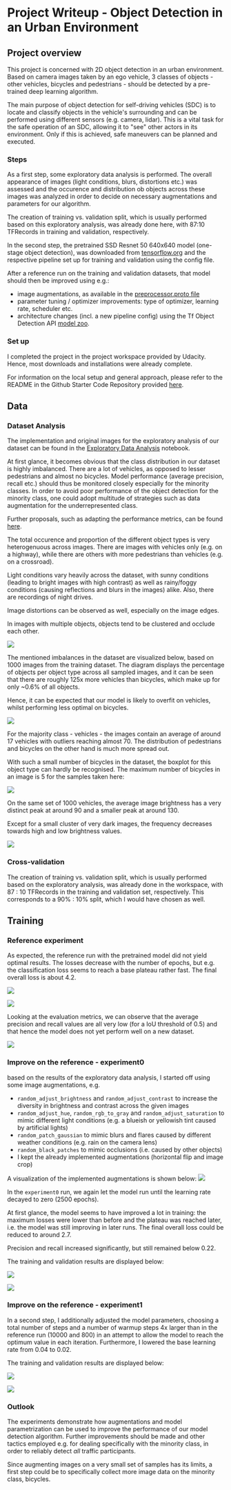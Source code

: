 # Project Writeup - Object Detection in an Urban Environment

## Project overview
This project is concerned with 2D object detection in an urban environment.
Based on camera images taken by an ego vehicle, 3 classes of objects - other vehicles, bicycles and pedestrians - 
should be detected by a pre-trained deep learning algorithm.

The main purpose of object detection for self-driving vehicles (SDC) is to locate and classify objects in the vehicle's
surrounding and can be performed using different sensors (e.g. camera, lidar).
This is a vital task for the safe operation of an SDC, allowing it to "see" other actors in its environment.
Only if this is achieved, safe maneuvers can be planned and executed.

### Steps
As a first step, some exploratory data analysis is performed. The overall appearance of images 
(light conditions, blurs, distortions etc.) was assessed and the occurence and distribution ob objects across 
these images was analyzed in order to decide on necessary augmentations and parameters for our algorithm.

The creation of training vs. validation split, which is usually performed based on this exploratory analysis, 
was already done here, with 87:10 TFRecords in training and validation, respectively.

In the second step, the pretrained SSD Resnet 50 640x640 model (one-stage object detection), 
was downloaded from [tensorflow.org](http://download.tensorflow.org/models/object_detection/tf2/20200711/ssd_resnet50_v1_fpn_640x640_coco17_tpu-8.tar.gz)
and the respective pipeline set up for training and validation using the config file.

After a reference run on the training and validation datasets, that model should then be improved using e.g.:
* image augmentations, as available in the [preprocessor.proto file](https://github.com/tensorflow/models/blob/master/research/object_detection/protos/preprocessor.proto)
* parameter tuning / optimizer improvements: type of optimizer, learning rate, scheduler etc.
* architecture changes (incl. a new pipeline config) using the Tf Object Detection API [model zoo](https://github.com/tensorflow/models/blob/master/research/object_detection/g3doc/tf2_detection_zoo.md).

### Set up
I completed the project in the project workspace provided by Udacity.
Hence, most downloads and installations were already complete.

For information on the local setup and general approach, please refer to the README in the 
Github Starter Code Repository provided [here](https://github.com/udacity/nd013-c1-vision-starter).

## Data
### Dataset Analysis
The implementation and original images for the exploratory analysis of our dataset can be found 
in the [Exploratory Data Analysis](Exploratory+Data+Analysis.ipynb) notebook.

At first glance, it becomes obvious that the class distribution in our dataset is highly imbalanced. 
There are a lot of vehicles, as opposed to lesser pedestrians and almost no bicycles. 
Model performance (average precision, recall etc.) should thus be monitored closely especially for the minority classes. 
In order to avoid poor performance of the object detection for the minority class, 
one could adopt multitude of strategies such as data augmentation for the underrepresented class.

Further proposals, such as adapting the performance metrics, can be found [here](https://machinelearningmastery.com/tactics-to-combat-imbalanced-classes-in-your-machine-learning-dataset/).

The total occurence and proportion of the different object types is very heterogenuous across images.
There are images with vehicles only (e.g. on a highway), while there are others with more pedestrians than vehicles (e.g. on a crossroad).

Light conditions vary heavily across the dataset, with sunny conditions (leading to bright images with high contrast)
as well as rainy/foggy conditions (causing reflections and blurs in the images) alike. 
Also, there are recordings of night drives.

Image distortions can be observed as well, especially on the image edges.

In images with multiple objects, objects tend to be clustered and occlude each other.

![](results/data_exploratory_analysis.png)

The mentioned imbalances in the dataset are visualized below, based on 1000 images from the training dataset.
The diagram displays the percentage of objects per object type across all sampled images, 
and it can be seen that there are roughly 125x more vehicles than bicycles, 
which make up for only ~0.6% of all objects.

Hence, it can be expected that our model is likely to overfit on vehicles, whilst performing less optimal on bicycles.

![](results/data_exploratory_analysis_piechart.png)

For the majority class - vehicles - the images contain an average of around 17 vehicles with outliers reaching almost 70.
The distribution of pedestrians and bicycles on the other hand is much more spread out.

With such a small number of bicycles in the dataset, the boxplot for this object type can hardly be recognised.
The maximum number of bicycles in an image is 5 for the samples taken here:

![](results/data_exploratory_analysis_box.png)

On the same set of 1000 vehicles, the average image brightness has a very distinct peak at around 90 
and a smaller peak at around 130.

Except for a small cluster of very dark images, the frequency decreases towards high and low brightness values.

![](results/data_exploratory_analysis_brightness.png)

### Cross-validation
The creation of training vs. validation split, which is usually performed based on the exploratory analysis, 
was already done in the workspace, with 87 : 10 TFRecords in the training and validation set, respectively.
This corresponds to a 90% : 10% split, which I would have chosen as well.

## Training
### Reference experiment
As expected, the reference run with the pretrained model did not yield optimal results.
The losses decrease with the number of epochs, 
but e.g. the classification loss seems to reach a base plateau rather fast.
The final overall loss is about 4.2.

![](results/tensorboard_training_reference3.JPG)

![](results/tensorboard_training_reference_learning3.JPG)

Looking at the evaluation metrics, we can observe that the average precision and recall values
are all very low (for a IoU threshold of 0.5) and that hence the model does not yet perform well on a new dataset.

![](results/tensorboard_eval_reference3.JPG)

### Improve on the reference - experiment0
based on the results of the exploratory data analysis, I started off using some image augmentations, e.g.
* `random_adjust_brightness` and `random_adjust_contrast` to increase the diversity in brightness and contrast across the given images
* `random_adjust_hue`, `random_rgb_to_gray` and `random_adjust_saturation` to mimic different light conditions (e.g. a blueish or yellowish tint caused by artificial lights)
* `random_patch_gaussian` to mimic blurs and flares caused by different weather conditions (e.g. rain on the camera lens)
* `random_black_patches` to mimic occlusions (i.e. caused by other objects)
* I kept the already implemented augmentations (horizontal flip and image crop)

A visualization of the implemented augmentations is shown below:
![](results/experiment0_augmentations.JPG)

In the `experiment0` run, we again let the model run until the learning rate decayed to zero (2500 epochs).

At first glance, the model seems to have improved a lot in training: 
the maximum losses were lower than before and the plateau was reached later, i.e. the model was still improving in later runs.
The final overall loss could be reduced to around 2.7.

Precision and recall increased significantly, but still remained below 0.22.

The training and validation results are displayed below:

![](results/tensorboard_training_experiment0.JPG)

![](results/tensorboard_eval_experiment0.JPG)

### Improve on the reference - experiment1

In a second step, I additionally adjusted the model parameters, 
choosing a total number of steps and a number of warmup steps 4x larger than in the reference run
(10000 and 800) in an attempt to allow the model to reach the optimum value in each iteration.
Furthermore, I lowered the base learning rate from 0.04 to 0.02.

The training and validation results are displayed below:

![](results/tensorboard_training_experiment1.JPG)

![](results/tensorboard_eval_experiment1.JPG)

### Outlook

The experiments demonstrate how augmentations and model parametrization can be used to improve the performance of our model detection algorithm.
Further improvements should be made and other tactics employed e.g. for dealing specifically with the minority class,
in order to reliably detect _all_ traffic participants.

Since augmenting images on a very small set of samples has its limits, 
a first step could be to specifically collect more image data on the minority class, bicycles.